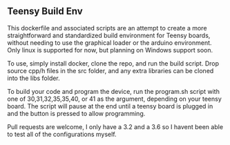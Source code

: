 ## Teensy Build Env

This dockerfile and associated scripts are an attempt to create a more straightforward and standardized build environment for Teensy boards, without needing to use the graphical loader or the arduino environment. Only linux is supported for now, but planning on Windows support soon. 

To use, simply install docker, clone the repo, and run the build script. Drop source cpp/h files in the src folder, and any extra libraries can be cloned into the libs folder. 

To build your code and program the device, run the program.sh script with one of 30,31,32,35,35,40, or 41 as the argument, depending on your teensy board. The script will pause at the end until a teensy board is plugged in and the button is pressed to allow programming.

Pull requests are welcome, I only have a 3.2 and a 3.6 so I havent been able to test all of the configurations myself. 